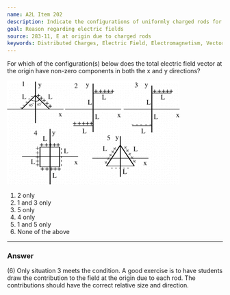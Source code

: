 ```yaml
---
name: A2L Item 202
description: Indicate the configurations of uniformly charged rods for which the electric field at the origin has non-zero components in both the x and y directions.
goal: Reason regarding electric fields
source: 283-11, E at origin due to charged rods
keywords: Distributed Charges, Electric Field, Electromagnetism, Vectors
---
```


For which of the configuration(s) below does the total electric field
vector at the origin have non-zero components in both the x and y
directions?

![Item202_fig1.gif](../images/Item202_fig1.gif)

1. 2 only
2. 1 and 3 only
3. 5 only
4. 4 only
5. 1 and 5 only
6. None of the above




<hr/>

### Answer

(6) Only situation 3 meets the condition. A good exercise is to have
students draw the contribution to the field at the origin due to each
rod. The contributions should have the correct relative size and
direction.
